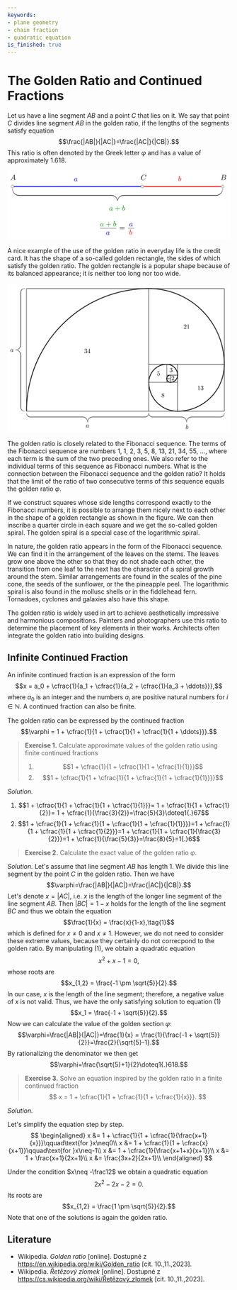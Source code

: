 ```yaml
---
keywords:
- plane geometry
- chain fraction
- quadratic equation
is_finished: true
---
```


# The Golden Ratio and Continued Fractions

Let us have a line segment $AB$ and a point $C$ that lies on it. We say that point $C$ 
divides line segment $AB$ in the golden ratio, 
if the lengths of the segments satisfy equation $$\frac{|AB|}{|AC|}=\frac{|AC|}{|CB|}.$$ 
This ratio is often denoted by the Greek letter $\varphi$ 
and has a value of approximately $1{.}618$.

![A line segment divided in the ratio of the golden section](00027_1.jpg)

A nice example of the use of the golden ratio in everyday life is the credit card. 
It has the shape of a so-called golden rectangle, the sides of which satisfy the golden ratio. 
The golden rectangle is a popular shape because of its balanced appearance; 
it is neither too long nor too wide.

![Golden rectangle and golden spiral](00027_2.jpg)

The golden ratio is closely related to the Fibonacci sequence. 
The terms of the Fibonacci sequence are numbers 
$1$, $1$, $2$, $3$, $5$, $8$, $13$, $21$, $34$, $55$, ..., where each term 
is the sum of the two preceding ones. 
We also refer to the individual terms of this sequence as Fibonacci numbers. 
What is the connection between the Fibonacci sequence and the golden ratio? 
It holds that the limit of the ratio of two consecutive terms 
of this sequence equals the golden ratio $\varphi$.

If we construct squares whose side lengths correspond exactly to the Fibonacci numbers, 
it is possible to arrange them nicely next to each other 
in the shape of a golden rectangle as shown in the figure. 
We can then inscribe a quarter circle in each square and we get the so-called 
golden spiral. The golden spiral is a special case of the logarithmic spiral.

In nature, the golden ratio appears in the form of the Fibonacci sequence. 
We can find it in the arrangement of the leaves on the stems.
The leaves grow one above the other so that they do not shade each other, 
the transition from one leaf to the next has the character 
of a spiral growth around the stem. 
Similar arrangements are found in the scales of the pine cone, 
the seeds of the sunflower, or the the pineapple peel. 
The logarithmic spiral is also found in the mollusc shells or in the 
fiddlehead fern. Tornadoes, cyclones and galaxies also have this shape.

The golden ratio is widely used in art to achieve aesthetically impressive 
and harmonious compositions. Painters and photographers use this ratio 
to determine the placement of key elements in their works. 
Architects often integrate the golden ratio into building designs.

## Infinite Continued Fraction

An infinite continued fraction is an expression of the form
$$x = a_0 + \cfrac{1}{a_1 + \cfrac{1}{a_2 + \cfrac{1}{a_3 + \ddots}}},$$
where $a_0$ is an integer and the numbers $a_i$ are positive natural numbers for  $i\in\mathbb{N}$. A continued fraction can also be finite.

The golden ratio can be expressed by the continued fraction
$$\varphi = 1 + \cfrac{1}{1 + \cfrac{1}{1 + \cfrac{1}{1 + \ddots}}}.$$

> **Exercise 1.**
> Calculate approximate values of the golden ratio using finite continued fractions
>
> 1. $$1 + \cfrac{1}{1 + \cfrac{1}{1 + \cfrac{1}{1}}}$$
> 2. $$1 + \cfrac{1}{1 + \cfrac{1}{1 + \cfrac{1}{1 + \cfrac{1}{1}}}}$$

*Solution.* 

1. $$1 + \cfrac{1}{1 + \cfrac{1}{1 + \cfrac{1}{1}}}= 1 + \cfrac{1}{1 + \cfrac{1}{2}}= 1 + \cfrac{1}{\frac{3}{2}}=\frac{5}{3}\doteq1{.}67$$
2. $$1 + \cfrac{1}{1 + \cfrac{1}{1 + \cfrac{1}{1 + \cfrac{1}{1}}}}=1 + \cfrac{1}{1 + \cfrac{1}{1 + \cfrac{1}{2}}}=1 + \cfrac{1}{1 + \cfrac{1}{\frac{3}{2}}}=1 + \cfrac{1}{\frac{5}{3}}=\frac{8}{5}=1{.}6$$

> **Exercise 2.**
> Calculate the exact value of the golden ratio $\varphi$.

*Solution.* 
Let's assume that line segment $AB$ has length $1$. We divide this line segment 
by the point $C$ in the golden ratio. Then we have
$$\varphi=\frac{|AB|}{|AC|}=\frac{|AC|}{|CB|}.$$ Let's denote 
$x=|AC|$, i.e. $x$ is the length of the longer line segment of the line segment $AB$. 
Then $|BC|=1-x$ holds for the length of the line segment $BC$ 
and thus we obtain the equation
$$\frac{1}{x} = \frac{x}{1-x},\tag{1}$$
which is defined for $x\neq0 \text{ and } x\neq1$. 
However, we do not need to consider these extreme values, 
because they certainly do not correcpond to the golden ratio.
By manipulating (1), we obtain a quadratic equation
$$x^2 + x - 1 = 0,$$
whose roots are
$$x_{1,2} = \frac{-1 \pm \sqrt{5}}{2}.$$
In our case, $x$ is the length of the line segment; therefore, a negative value of $x$ is not valid. 
Thus, we have the only satisfying solution to equation (1)
$$x_1 = \frac{-1 + \sqrt{5}}{2}.$$
Now we can calculate the value of the golden section $\varphi$:
$$\varphi=\frac{|AB|}{|AC|}=\frac{1}{x} = \frac{1}{\frac{-1 + \sqrt{5}}{2}}=\frac{2}{\sqrt{5}-1}.$$
By rationalizing the denominator we then get
$$\varphi=\frac{\sqrt{5}+1}{2}\doteq1{.}618.$$

> **Exercise 3.**
> Solve an equation inspired by the golden ratio in a finite continued fraction
> $$ x = 1 + \cfrac{1}{1 + \cfrac{1}{1 + \cfrac{1}{x}}}. $$

*Solution.* 

Let's simplify the equation step by step.
$$
\begin{aligned}
x &= 1 + \cfrac{1}{1 + \cfrac{1}{\frac{x+1}{x}}}\qquad\text{for }x\neq0\\
x &= 1 + \cfrac{1}{1 + \cfrac{x}{x+1}}\qquad\text{for }x\neq-1\\
x &= 1 + \cfrac{1}{\frac{x+1+x}{x+1}}\\
x &= 1 + \frac{x+1}{2x+1}\\
x &= \frac{3x+2}{2x+1}\\
\end{aligned}
$$


Under the condition $x\neq -\frac12$ we obtain a quadratic equation
$$2x^2 - 2x - 2 = 0.$$
Its roots are
$$x_{1,2} = \frac{1 \pm \sqrt{5}}{2}.$$
Note that one of the solutions is again the golden ratio.

## Literature

* Wikipedia. *Golden ratio* [online]. Dostupné z https://en.wikipedia.org/wiki/Golden_ratio [cit. 10.\,11.\,2023].
* Wikipedia. *Řetězový zlomek* [online]. Dostupné z https://cs.wikipedia.org/wiki/Řetězový_zlomek [cit. 10.\,11.\,2023].

